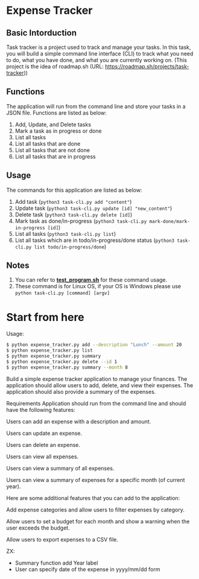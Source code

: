 # Expense Tracker
## Basic Intorduction
Task tracker is a project used to track and manage your tasks. In this task, you will build a simple command line interface (CLI) to track what you need to do, what you have done, and what you are currently working on.
(This project is the idea of roadmap.sh (URL: https://roadmap.sh/projects/task-tracker))
## Functions
The application will run from the command line and store your tasks in a JSON file. Functions are listed as below:

1. Add, Update, and Delete tasks
2. Mark a task as in progress or done
3. List all tasks
4. List all tasks that are done
5. List all tasks that are not done
6. List all tasks that are in progress

## Usage
The commands for this application are listed as below:

1. Add task (`python3 task-cli.py add "content"`)
2. Update task (`python3 task-cli.py update [id] "new_content"`)
3. Delete task (`python3 task-cli.py delete [id]`)
4. Mark task as done/in-progress (`python3 task-cli.py mark-done/mark-in-progress [id]`)
5. List all tasks (`python3 task-cli.py list`)
6. List all tasks which are in todo/in-progress/done status (`python3 task-cli.py list todo/in-progress/done`)

## Notes

1. You can refer to <b><u>test_program.sh</u></b> for these command usage.
2. These command is for Linux OS, if your OS is Windows please use `python task-cli.py [command] [argv]`



# Start from here

Usage:
```bash
$ python expense_tracker.py add --description "Lunch" --amount 20
$ python expense_tracker.py list
$ python expense_tracker.py summary
$ python expense_tracker.py delete --id 1
$ python expense_tracker.py summary --month 8
```

Build a simple expense tracker application to manage your finances. The application should allow users to add, delete, and view their expenses. The application should also provide a summary of the expenses.

Requirements
Application should run from the command line and should have the following features:

Users can add an expense with a description and amount.

Users can update an expense.

Users can delete an expense.

Users can view all expenses.

Users can view a summary of all expenses.

Users can view a summary of expenses for a specific month (of current year).

Here are some additional features that you can add to the application:

Add expense categories and allow users to filter expenses by category.

Allow users to set a budget for each month and show a warning when the user exceeds the budget.

Allow users to export expenses to a CSV file.

ZX:
- Summary function add Year label
- User can specify date of the expense in yyyy/mm/dd form